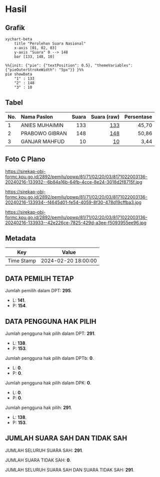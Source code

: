 # Hasil

## Grafik

```mermaid
xychart-beta
    title "Perolehan Suara Nasional"
    x-axis [01, 02, 03]
    y-axis "Suara" 0 --> 148
    bar [133, 148, 10]
```

```mermaid
%%{init: {"pie": {"textPosition": 0.5}, "themeVariables": {"pieOuterStrokeWidth": "5px"}} }%%
pie showData
    "1" : 133
    "2" : 148
    "3" : 10
```

## Tabel

| No. | Nama Paslon    | Suara | Suara (raw) | Persentase |
|:--- |:-------------- | -----:| -----------:| ----------:|
| 1   | ANIES MUHAIMIN | 133   | [133][p-1]  | 45,70      |
| 2   | PRABOWO GIBRAN | 148   | [148][p-2]  | 50,86      |
| 3   | GANJAR MAHFUD  | 10    | [10][p-3]   | 3,44       |


[p-1]: https://github.com/gigit-pemilu/pemilu-2024/blob/main/pilpres/hitung-suara/sub/81-maluku/sub/71-kota-ambon/sub/02-sirimau/sub/2003-batu-merah/sub/136-tps/sub/paslon-1.txt
[p-2]: https://github.com/gigit-pemilu/pemilu-2024/blob/main/pilpres/hitung-suara/sub/81-maluku/sub/71-kota-ambon/sub/02-sirimau/sub/2003-batu-merah/sub/136-tps/sub/paslon-2.txt
[p-3]: https://github.com/gigit-pemilu/pemilu-2024/blob/main/pilpres/hitung-suara/sub/81-maluku/sub/71-kota-ambon/sub/02-sirimau/sub/2003-batu-merah/sub/136-tps/sub/paslon-3.txt

## Foto C Plano

https://sirekap-obj-formc.kpu.go.id/2892/pemilu/ppwp/81/71/02/20/03/8171022003136-20240216-133932--6b84a16b-64fb-4cce-8e24-3018d2f8715f.jpg

https://sirekap-obj-formc.kpu.go.id/2892/pemilu/ppwp/81/71/02/20/03/8171022003136-20240216-133934--f4645d01-fe54-4059-8f30-478d19cffba3.jpg

https://sirekap-obj-formc.kpu.go.id/2892/pemilu/ppwp/81/71/02/20/03/8171022003136-20240216-133933--42e226ce-7825-429d-a3ee-f5093955ee96.jpg


## Metadata

| Key        | Value               |
| ---------- | ------------------- |
| Time Stamp | 2024-02-20 18:00:00 |


## DATA PEMILIH TETAP

Jumlah pemilih dalam DPT: **295**.
 * L: **141**.
 * P: **154**.

## DATA PENGGUNA HAK PILIH

Jumlah pengguna hak pilih dalam DPT: **291**.
 * L: **138**.
 * P: **153**.

Jumlah pengguna hak pilih dalam DPTb: **0**.
 * L: **0**.
 * P: **0**.

Jumlah pengguna hak pilih dalam DPK: **0**.
 * L: **0**.
 * P: **0**.

Jumlah pengguna hak pilih: **291**.
 * L: **138**.
 * P: **153**.

## JUMLAH SUARA SAH DAN TIDAK SAH

JUMLAH SELURUH SUARA SAH: **291**.

JUMLAH SUARA TIDAK SAH: **0**.

JUMLAH SELURUH SUARA SAH DAN SUARA TIDAK SAH: **291**.


